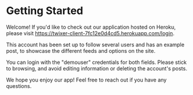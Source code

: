 # Getting Started
Welcome! If you'd like to check out our application hosted on Heroku, please visit https://twixer-client-7fc12e0d4cd5.herokuapp.com/login.

This account has been set up to follow several users and has an example post, to showcase the different feeds and options on the site.

You can login with the "demouser" credentials for both fields. Please stick to browsing, and avoid editing information or deleting the account's posts.

We hope you enjoy our app! Feel free to reach out if you have any questions.
